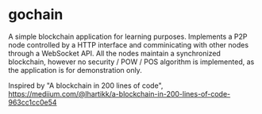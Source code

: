 # gochain
A simple blockchain application for learning purposes.
Implements a P2P node controlled by a HTTP interface and comminicating with other nodes through a WebSocket API.
All the nodes maintain a synchronized blockchain, however no security / POW / POS algorithm is implemented, as the application is for demonstration only.

Inspired by "A blockchain in 200 lines of code", https://mediium.com/@lhartikk/a-blockchain-in-200-lines-of-code-963cc1cc0e54
